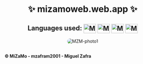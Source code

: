 <h1 align="center">✨ mizamoweb.web.app ✨</h1>
<div align="center">
 <h2>Languages used: <img align="center" alt="MZM-HTML" height="30" width="40" src="https://cdn.jsdelivr.net/gh/devicons/devicon/icons/html5/html5-plain.svg">
  <img align="center" alt="MZM-CSS" height="30" width="40" src="https://cdn.jsdelivr.net/gh/devicons/devicon/icons/css3/css3-plain.svg">
  <img align="center" alt="MZM-Bootstrap" height="30" width="40" src="https://cdn.jsdelivr.net/gh/devicons/devicon/icons/bootstrap/bootstrap-plain.svg" />
  <img align="center" alt="MZM-Js" height="30" width="40" src="https://cdn.jsdelivr.net/gh/devicons/devicon/icons/javascript/javascript-plain.svg"></h2>
</div>
  <div align="center">
    <img alt="MZM-photo1" style="border-radius:50px;" src="https://i.imgur.com/5eakwSP.png">
  </div>
  <div>
    <br>
       <b><p>© MiZaMo - mzafram2001 - Miguel Zafra</p></b>
  </div>
